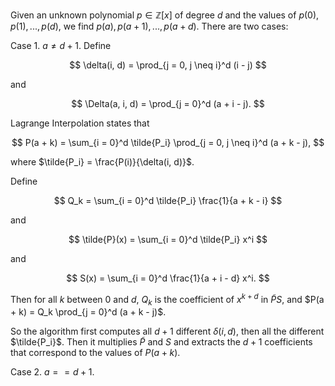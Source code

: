 Given an unknown polynomial $p \in \mathbb{Z}[x]$ of degree $d$ and the values of $p(0), p(1), ..., p(d)$, we find $p(a), p(a + 1), ..., p(a + d)$. There are two cases:

Case 1. $a \neq d + 1$. Define

$$
    \delta(i, d) = \prod_{j = 0, j \neq i}^d (i - j)
$$

and

$$
    \Delta(a, i, d) = \prod_{j = 0}^d (a + i - j).
$$

Lagrange Interpolation states that

$$
    P(a + k) = \sum_{i = 0}^d \tilde{P_i} \prod_{j = 0, j \neq i}^d (a + k - j),
$$

where $\tilde{P_i} = \frac{P(i)}{\delta(i, d)}$.

Define

$$
    Q_k = \sum_{i = 0}^d \tilde{P_i} \frac{1}{a + k - i}
$$

and

$$
    \tilde{P}(x) = \sum_{i = 0}^d \tilde{P_i} x^i
$$

and

$$
    S(x) = \sum_{i = 0}^d \frac{1}{a + i - d} x^i.
$$

Then for all $k$ between $0$ and $d$, $Q_k$ is the coefficient of $x^{k + d}$ in $\tilde{P}S$, and $P(a + k) = Q_k \prod_{j = 0}^d (a + k - j)$.

So the algorithm first computes all $d + 1$ different $\delta(i, d)$, then all the different $\tilde{P_i}$. Then it multiplies $\tilde{P}$ and $S$ and extracts the $d + 1$ coefficients that correspond to the values of $P(a + k)$.

Case 2. $a == d+1$.